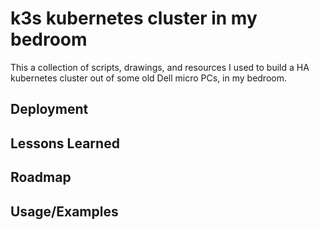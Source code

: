 
# k3s kubernetes cluster in my bedroom

This a collection of scripts, drawings, and resources I used to build a HA kubernetes cluster out of some old Dell micro PCs, in my bedroom.



## Deployment

## Lessons Learned


## Roadmap

## Usage/Examples
